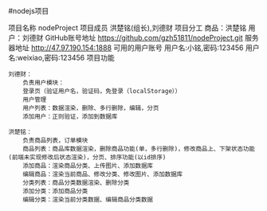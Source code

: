 #nodejs项目

项目名称
    nodeProject
项目成员
    洪楚铭(组长),刘德财
项目分工
    商品：洪楚铭
    用户：刘德财
GitHub账号地址
    https://github.com/gzh51811/nodeProject.git
服务器地址
    http://47.97.190.154:1888
可用的用户账号
    用户名:小铭,密码:123456
    用户名:weixiao,密码:123456
项目功能




    刘德财：
        负责用户模块：
        登录页（验证用户名，验证码，免登录（localStorage））
        用户管理
        用户列表：数据渲染，删除、多行删除，编辑，分页
        添加用户：正则验证，添加到数据库

    洪楚铭：
        负责商品列表，订单模块
        商品列表：商品库数据渲染，删除商品功能(单，多行删除)，修改商品上、下架状态功能(前端未实现修改后状态渲染)，分页、排序功能(以id排序)
        添加商品：渲染商品分类、上传图片、添加数据库
        编辑商品：渲染当前商品、修改分类、修改图片、添加数据库
        分类列表：商品分类数据渲染、删除分类
        添加分类：添加商品分类
        编辑分类：渲染当前分类数据、编辑商品分类数据


